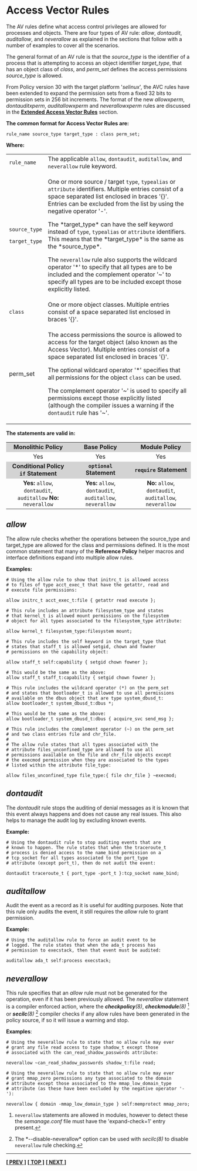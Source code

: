 # Access Vector Rules

The AV rules define what access control privileges are allowed for
processes and objects. There are four types of AV rule: *allow*,
*dontaudit*, *auditallow*, and *neverallow* as explained in the sections that
follow with a number of examples to cover all the scenarios.

The general format of an AV rule is that the *source_type* is the
identifier of a process that is attempting to access an object
identifier *target_type*, that has an object class of *class*, and
*perm_set* defines the access permissions *source_type* is allowed.

From Policy version 30 with the target platform '*selinux*', the AVC
rules have been extended to expand the permission sets from a fixed 32
bits to permission sets in 256 bit increments. The format of the new
*allowxperm*, *dontauditxperm*, *auditallowxperm* and *neverallowxperm*
rules are discussed in the
[**Extended Access Vector Rules**](xperm_rules.md#extended-access-vector-rules)
section.

**The common format for Access Vector Rules are:**

```
rule_name source_type target_type : class perm_set;
```

**Where:**

<table>
<tbody>
<tr>
<td><code>rule_name</code></td>
<td>The applicable <code>allow</code>, <code>dontaudit</code>, <code>auditallow</code>, and <code>neverallow</code> rule keyword.</td>
</tr>
<tr>
<td><p><code>source_type</code></p>
<p><code>target_type</code></p></td>
<td><p>One or more source / target <code>type</code>, <code>typealias</code> or <code>attribute</code> identifiers. Multiple entries consist of a space separated list enclosed in braces '{}'. Entries can be excluded from the list by using the negative operator '-'.</p>
<p>The *target_type* can have the self keyword instead of <code>type</code>, <code>typealias</code> or <code>attribute</code> identifiers. This means that the *target_type* is the same as the *source_type*.</p>
<p>The <code>neverallow</code> rule also supports the wildcard operator '*' to specify that all types are to be included and the complement operator '~' to specify all types are to be included except those explicitly listed.</p></td>
</tr>
<tr>
<td><code>class</code></td>
<td>One or more object classes. Multiple entries consist of a space separated list enclosed in braces '{}'.</td>
</tr>
<tr>
<td>perm_set</td>
<td><p>The access permissions the source is allowed to access for the target object (also known as the Access Vector). Multiple entries consist of a space separated list enclosed in braces '{}'. </p>
<p>The optional wildcard operator '*' specifies that all permissions for the object <code>class</code> can be used. </p>
<p>The complement operator '~' is used to specify all permissions except those explicitly listed (although the compiler issues a warning if the <code>dontaudit</code> rule has '~'.</p></td>
</tr>
</tbody>
</table>

**The statements are valid in:**

<table style="text-align:center">
<tbody>
<tr style="background-color:#D3D3D3;">
<td><strong>Monolithic Policy</strong></td>
<td><strong>Base Policy</strong></td>
<td><strong>Module Policy</strong></td>
</tr>
<tr>
<td>Yes</td>
<td>Yes</td>
<td>Yes</td>
</tr>
<tr style="background-color:#D3D3D3;">
<td><strong>Conditional Policy <code>if</code> Statement</strong></td>
<td><strong><code>optional</code> Statement</strong></td>
<td><strong><code>require</code> Statement</strong></td>
</tr>
<tr>
<td><strong>Yes:</strong> <code>allow</code>, <code>dontaudit</code>, <code>auditallow</code> <strong>No:</strong> <code>neverallow</code></td>
<td><strong>Yes:</strong> <code>allow</code>, <code>dontaudit</code>, <code>auditallow</code>, <code>neverallow</code></td>
<td><strong>No:</strong> <code>allow</code>, <code>dontaudit</code>, <code>auditallow</code>, <code>neverallow</code></td>
</tr>
</tbody>
</table>

## *allow*

The allow rule checks whether the operations between the source\_type
and target_type are allowed for the class and permissions defined. It
is the most common statement that many of the **Reference Policy**
helper macros and interface definitions expand into multiple allow rules.

**Examples:**

```
# Using the allow rule to show that initrc_t is allowed access
# to files of type acct_exec_t that have the getattr, read and
# execute file permissions:

allow initrc_t acct_exec_t:file { getattr read execute };
```

```
# This rule includes an attribute filesystem_type and states
# that kernel_t is allowed mount permissions on the filesystem
# object for all types associated to the filesystem_type attribute:

allow kernel_t filesystem_type:filesystem mount;
```

```
# This rule includes the self keyword in the target_type that
# states that staff_t is allowed setgid, chown and fowner
# permissions on the capability object:

allow staff_t self:capability { setgid chown fowner };

# This would be the same as the above:
allow staff_t staff_t:capability { setgid chown fowner };
```

```
# This rule includes the wildcard operator (*) on the perm_set
# and states that bootloader_t is allowed to use all permissions
# available on the dbus object that are type system_dbusd_t:
allow bootloader_t system_dbusd_t:dbus *;

# This would be the same as the above:
allow bootloader_t system_dbusd_t:dbus { acquire_svc send_msg };
```

```
# This rule includes the complement operator (~) on the perm_set
# and two class entries file and chr_file.
#
# The allow rule states that all types associated with the
# attribute files_unconfined_type are allowed to use all
# permissions available on the file and chr_file objects except
# the execmod permission when they are associated to the types
# listed within the attribute file_type:

allow files_unconfined_type file_type:{ file chr_file } ~execmod;
```

## *dontaudit*

The *dontaudit* rule stops the auditing of denial messages as it is known
that this event always happens and does not cause any real issues. This
also helps to manage the audit log by excluding known events.

**Example:**

```
# Using the dontaudit rule to stop auditing events that are
# known to happen. The rule states that when the traceroute_t
# process is denied access to the name_bind permission on a
# tcp_socket for all types associated to the port_type
# attribute (except port_t), then do not audit the event:

dontaudit traceroute_t { port_type -port_t }:tcp_socket name_bind;
```

## *auditallow*

Audit the event as a record as it is useful for auditing purposes. Note
that this rule only audits the event, it still requires the *allow* rule
to grant permission.

**Example:**

```
# Using the auditallow rule to force an audit event to be
# logged. The rule states that when the ada_t process has
# permission to execstack, then that event must be audited:

auditallow ada_t self:process execstack;
```

## *neverallow*

This rule specifies that an *allow* rule must not be generated for the
operation, even if it has been previously allowed. The *neverallow*
statement is a compiler enforced action, where the ***checkpolicy**(8)*,
***checkmodule**(8)* <a href="#fna1" class="footnote-ref" id="fnavc1"><sup>1</sup></a>
or ***secilc**(8)* <a href="#fna2" class="footnote-ref" id="fnavc2"><sup>2</sup></a>
compiler checks if any allow rules have been generated in the policy source,
if so it will issue a warning and stop.

**Examples**:

```
# Using the neverallow rule to state that no allow rule may ever
# grant any file read access to type shadow_t except those
# associated with the can_read_shadow_passwords attribute:

neverallow ~can_read_shadow_passwords shadow_t:file read;
```

```
# Using the neverallow rule to state that no allow rule may ever
# grant mmap_zero permissions any type associated to the domain
# attribute except those associated to the mmap_low_domain_type
# attribute (as these have been excluded by the negative operator '-'):

neverallow { domain -mmap_low_domain_type } self:memprotect mmap_zero;
```

<section class="footnotes">
<ol>
<li id="fna1"><p><code>neverallow</code> statements are allowed in modules, however to detect these the <em>semanage.conf</em> file must have the 'expand-check=1' entry present.<a href="#fnavc1" class="footnote-back">↩</a></p></li>
<li id="fna2"><p>The *--disable-neverallow* option can be used with <em></strong>secilc</strong>(8)</em> to disable <code>neverallow</code> rule checking.<a href="#fnavc2" class="footnote-back">↩</a></p></li>
</ol>
</section>

<!-- %CUTHERE% -->

---
**[[ PREV ]](bounds_rules.md)** **[[ TOP ]](#)** **[[ NEXT ]](xperm_rules.md)**

